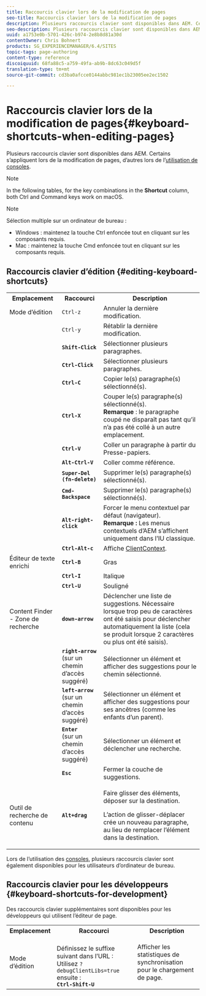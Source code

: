 ```yaml
---
title: Raccourcis clavier lors de la modification de pages
seo-title: Raccourcis clavier lors de la modification de pages
description: Plusieurs raccourcis clavier sont disponibles dans AEM. Certains s’appliquent lors de la modification de pages, d’autres lors de l’utilisation de consoles.
seo-description: Plusieurs raccourcis clavier sont disponibles dans AEM. Certains s’appliquent lors de la modification de pages, d’autres lors de l’utilisation de consoles.
uuid: a1753e0b-5701-426c-b974-2e8b8d81a30d
contentOwner: Chris Bohnert
products: SG_EXPERIENCEMANAGER/6.4/SITES
topic-tags: page-authoring
content-type: reference
discoiquuid: 68fa88c5-a759-49fa-ab9b-8dc63c049d5f
translation-type: tm+mt
source-git-commit: cd3ba0afcce0144abbc981ec1b23005ee2ec1502

---
```



# Raccourcis clavier lors de la modification de pages{#keyboard-shortcuts-when-editing-pages}

Plusieurs raccourcis clavier sont disponibles dans AEM. Certains s’appliquent lors de la modification de pages, d’autres lors de l’[utilisation de consoles](/help/sites-classic-ui-authoring/author-env-keyboard-shortcuts.md).

>[!NOTE]
>
>In the following tables, for the key combinations in the **Shortcut** column, both Ctrl and Command keys work on macOS.

>[!NOTE]
>
>Sélection multiple sur un ordinateur de bureau :
>
>* Windows : maintenez la touche Ctrl enfoncée tout en cliquant sur les composants requis.
>* Mac : maintenez la touche Cmd enfoncée tout en cliquant sur les composants requis.
>



## Raccourcis clavier d’édition {#editing-keyboard-shortcuts}

<table> 
 <tbody> 
  <tr> 
   <th>Emplacement</th> 
   <th>Raccourci</th> 
   <th>Description</th> 
  </tr> 
  <tr> 
   <td>Mode d’édition</td> 
   <td><code>Ctrl-z</code></td> 
   <td>Annuler la dernière modification.</td> 
  </tr> 
  <tr> 
   <td> </td> 
   <td><code>Ctrl-y</code></td> 
   <td>Rétablir la dernière modification.</td> 
  </tr> 
  <tr> 
   <td> </td> 
   <td><strong><code>Shift-Click</code></strong></td> 
   <td>Sélectionner plusieurs paragraphes.</td> 
  </tr> 
  <tr> 
   <td> </td> 
   <td><strong><code>Ctrl-Click</code></strong></td> 
   <td>Sélectionner plusieurs paragraphes.</td> 
  </tr> 
  <tr> 
   <td> </td> 
   <td><strong><code>Ctrl-C</code></strong></td> 
   <td>Copier le(s) paragraphe(s) sélectionné(s).</td> 
  </tr> 
  <tr> 
   <td> </td> 
   <td><strong><code>Ctrl-X</code></strong></td> 
   <td>Couper le(s) paragraphe(s) sélectionné(s). <strong><br />Remarque</strong> : le paragraphe coupé ne disparaît pas tant qu’il n’a pas été collé à un autre emplacement.</td> 
  </tr> 
  <tr> 
   <td> </td> 
   <td><strong><code>Ctrl-V</code></strong></td> 
   <td>Coller un paragraphe à partir du Presse-papiers.</td> 
  </tr> 
  <tr> 
   <td> </td> 
   <td><strong><code>Alt-Ctrl-V</code></strong></td> 
   <td>Coller comme référence.</td> 
  </tr> 
  <tr> 
   <td> </td> 
   <td><strong><code>Super-Del (fn-delete)</code></strong></td> 
   <td>Supprimer le(s) paragraphe(s) sélectionné(s).</td> 
  </tr> 
  <tr> 
   <td> </td> 
   <td><strong><code>Cmd-Backspace</code></strong></td> 
   <td>Supprimer le(s) paragraphe(s) sélectionné(s).</td> 
  </tr> 
  <tr> 
   <td> </td> 
   <td><strong><code>Alt-right-click</code></strong></td> 
   <td>Forcer le menu contextuel par défaut (navigateur).<br />
<strong>Remarque :</strong> Les menus contextuels d’AEM s’affichent uniquement dans l’IU classique.</td> 
  </tr> 
  <tr> 
   <td> </td> 
   <td><strong><code>Ctrl-Alt-c</code></strong></td> 
   <td>Affiche <a href="/help/sites-administering/client-context.md">ClientContext</a>.</td> 
  </tr> 
  <tr> 
   <td>Éditeur de texte enrichi<br /> </td> 
   <td><strong><code>Ctrl-B</code></strong><br /> </td> 
   <td>Gras</td> 
  </tr> 
  <tr> 
   <td> </td> 
   <td><strong><code>Ctrl-I</code></strong><br /> </td> 
   <td>Italique<br /> </td> 
  </tr> 
  <tr> 
   <td> </td> 
   <td><strong><code>Ctrl-U</code></strong><br /> </td> 
   <td>Souligné</td> 
  </tr> 
  <tr> 
   <td>Content Finder - Zone de recherche</td> 
   <td><strong><code>down-arrow</code></strong></td> 
   <td>Déclencher une liste de suggestions. Nécessaire lorsque trop peu de caractères ont été saisis pour déclencher automatiquement la liste (cela se produit lorsque 2 caractères ou plus ont été saisis).</td> 
  </tr> 
  <tr> 
   <td> </td> 
   <td><strong><code>right-arrow</code></strong><br /> (sur un chemin d’accès suggéré)</td> 
   <td>Sélectionner un élément et afficher des suggestions pour le chemin sélectionné.</td> 
  </tr> 
  <tr> 
   <td> </td> 
   <td><strong><code>left-arrow</code></strong><br /> (sur un chemin d’accès suggéré)</td> 
   <td>Sélectionner un élément et afficher des suggestions pour ses ancêtres (comme les enfants d’un parent).</td> 
  </tr> 
  <tr> 
   <td> </td> 
   <td><strong><code>Enter</code></strong><br /> (sur un chemin d’accès suggéré)</td> 
   <td>Sélectionner un élément et déclencher une recherche.</td> 
  </tr> 
  <tr> 
   <td> </td> 
   <td><strong><code>Esc</code></strong></td> 
   <td>Fermer la couche de suggestions.</td> 
  </tr> 
  <tr> 
   <td>Outil de recherche de contenu<br /> </td> 
   <td><strong><code>Alt+drag</code></strong></td> 
   <td><p>Faire glisser des éléments, déposer sur la destination.</p> <p>L’action de glisser-déplacer crée un nouveau paragraphe, au lieu de remplacer l’élément dans la destination.</p> </td> 
  </tr> 
 </tbody> 
</table>

Lors de l’utilisation des [consoles](/help/sites-classic-ui-authoring/author-env-keyboard-shortcuts.md), plusieurs raccourcis clavier sont également disponibles pour les utilisateurs d’ordinateur de bureau.

## Raccourcis clavier pour les développeurs {#keyboard-shortcuts-for-development}

Des raccourcis clavier supplémentaires sont disponibles pour les développeurs qui utilisent l’éditeur de page.

<table> 
 <tbody> 
  <tr> 
   <th>Emplacement</th> 
   <th>Raccourci</th> 
   <th>Description</th> 
  </tr> 
  <tr> 
   <td>Mode d’édition</td> 
   <td><br /> Définissez le suffixe suivant dans l’URL : Utilisez <code>?debugClientLibs=true</code><br /> ensuite :<br /> <strong><code>Ctrl-Shift-U</code></strong></td> 
   <td>Afficher les statistiques de synchronisation pour le chargement de page.</td> 
  </tr> 
 </tbody> 
</table>

